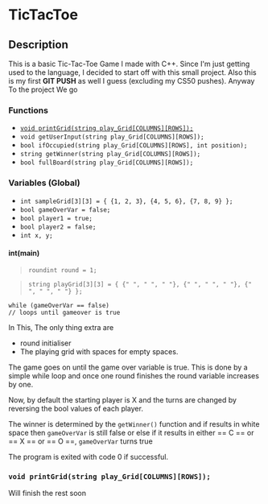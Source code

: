 # TicTacToe

## Description
This is a basic Tic-Tac-Toe Game I made with C++. Since I'm just getting used to the language, I decided to start off with this small project. Also this is my first **GIT PUSH** as well I guess (excluding my CS50 pushes). Anyway To the project We go
### Functions
- [`void printGrid(string play_Grid[COLUMNS][ROWS]);`](#void-printgridstring-play_gridcolumnsrows)
- `void getUserInput(string play_Grid[COLUMNS][ROWS]);`
- `bool ifOccupied(string play_Grid[COLUMNS][ROWS], int position);`
- `string getWinner(string play_Grid[COLUMNS][ROWS]);`
- `bool fullBoard(string play_Grid[COLUMNS][ROWS]);`


### Variables (Global)
- `int sampleGrid[3][3] = { {1, 2, 3}, {4, 5, 6}, {7, 8, 9} };`
- `bool gameOverVar = false;`
- `bool player1 = true;`
- `bool player2 = false;`
- `int x, y;`


#### int(main)

> `roundint round = 1; `

> `string playGrid[3][3] = { {" ", " ", " "}, {" ", " ", " "}, {" ", " ", " "} };`

```
while (gameOverVar == false)
// loops until gameover is true
```

In This, The only thing extra are
- round initialiser
- The playing grid with spaces for empty spaces.

The game goes on until the game over variable is true. This is done by a simple while loop and once one round finishes the round variable increases by one.

Now, by default the starting player is X and the turns are changed by reversing the bool values of each player.

The winner is determined by the `getWinner()` function and if results in white space then `gameOverVar` is still false or else if it results in either == C == or == X == or == O ==, `gameOverVar` turns true

The program is exited with code 0 if successful.





### `void printGrid(string play_Grid[COLUMNS][ROWS]);`


Will finish the rest soon
